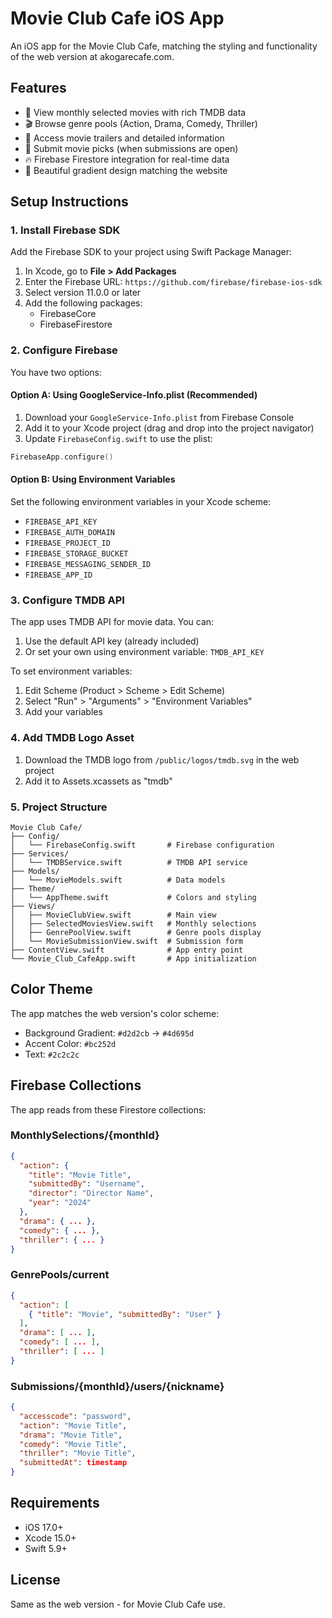 # Movie Club Cafe iOS App

An iOS app for the Movie Club Cafe, matching the styling and functionality of the web version at akogarecafe.com.

## Features

- 📱 View monthly selected movies with rich TMDB data
- 🎬 Browse genre pools (Action, Drama, Comedy, Thriller)
- 🎥 Access movie trailers and detailed information
- 📝 Submit movie picks (when submissions are open)
- 🔥 Firebase Firestore integration for real-time data
- 🎨 Beautiful gradient design matching the website

## Setup Instructions

### 1. Install Firebase SDK

Add the Firebase SDK to your project using Swift Package Manager:

1. In Xcode, go to **File > Add Packages**
2. Enter the Firebase URL: `https://github.com/firebase/firebase-ios-sdk`
3. Select version 11.0.0 or later
4. Add the following packages:
   - FirebaseCore
   - FirebaseFirestore

### 2. Configure Firebase

You have two options:

#### Option A: Using GoogleService-Info.plist (Recommended)
1. Download your `GoogleService-Info.plist` from Firebase Console
2. Add it to your Xcode project (drag and drop into the project navigator)
3. Update `FirebaseConfig.swift` to use the plist:

```swift
FirebaseApp.configure()
```

#### Option B: Using Environment Variables
Set the following environment variables in your Xcode scheme:
- `FIREBASE_API_KEY`
- `FIREBASE_AUTH_DOMAIN`
- `FIREBASE_PROJECT_ID`
- `FIREBASE_STORAGE_BUCKET`
- `FIREBASE_MESSAGING_SENDER_ID`
- `FIREBASE_APP_ID`

### 3. Configure TMDB API

The app uses TMDB API for movie data. You can:

1. Use the default API key (already included)
2. Or set your own using environment variable: `TMDB_API_KEY`

To set environment variables:
1. Edit Scheme (Product > Scheme > Edit Scheme)
2. Select "Run" > "Arguments" > "Environment Variables"
3. Add your variables

### 4. Add TMDB Logo Asset

1. Download the TMDB logo from `/public/logos/tmdb.svg` in the web project
2. Add it to Assets.xcassets as "tmdb"

### 5. Project Structure

```
Movie Club Cafe/
├── Config/
│   └── FirebaseConfig.swift       # Firebase configuration
├── Services/
│   └── TMDBService.swift          # TMDB API service
├── Models/
│   └── MovieModels.swift          # Data models
├── Theme/
│   └── AppTheme.swift             # Colors and styling
├── Views/
│   ├── MovieClubView.swift        # Main view
│   ├── SelectedMoviesView.swift   # Monthly selections
│   ├── GenrePoolView.swift        # Genre pools display
│   └── MovieSubmissionView.swift  # Submission form
├── ContentView.swift              # App entry point
└── Movie_Club_CafeApp.swift       # App initialization
```

## Color Theme

The app matches the web version's color scheme:
- Background Gradient: `#d2d2cb` → `#4d695d`
- Accent Color: `#bc252d`
- Text: `#2c2c2c`

## Firebase Collections

The app reads from these Firestore collections:

### MonthlySelections/{monthId}
```json
{
  "action": {
    "title": "Movie Title",
    "submittedBy": "Username",
    "director": "Director Name",
    "year": "2024"
  },
  "drama": { ... },
  "comedy": { ... },
  "thriller": { ... }
}
```

### GenrePools/current
```json
{
  "action": [
    { "title": "Movie", "submittedBy": "User" }
  ],
  "drama": [ ... ],
  "comedy": [ ... ],
  "thriller": [ ... ]
}
```

### Submissions/{monthId}/users/{nickname}
```json
{
  "accesscode": "password",
  "action": "Movie Title",
  "drama": "Movie Title",
  "comedy": "Movie Title",
  "thriller": "Movie Title",
  "submittedAt": timestamp
}
```

## Requirements

- iOS 17.0+
- Xcode 15.0+
- Swift 5.9+

## License

Same as the web version - for Movie Club Cafe use.

